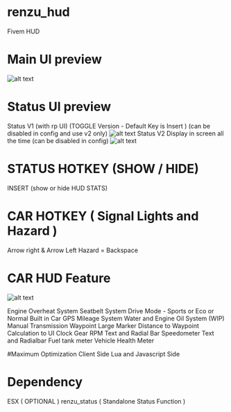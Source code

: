 # renzu_hud
Fivem HUD 
# Main UI preview
![alt text](https://i.imgur.com/1qX9xaP.png)
# Status UI preview
Status V1 (with rp UI) (TOGGLE Version - Default Key is Insert ) (can be disabled in config and use v2 only)
![alt text](https://i.imgur.com/0LRJb7w.png)
Status V2 Display in screen all the time (can be disabled in config)
![alt text](https://i.imgur.com/G1alCmX.png)

# STATUS HOTKEY (SHOW / HIDE)
INSERT (show or hide HUD STATS)
# CAR HOTKEY ( Signal Lights and Hazard )
Arrow right & Arrow Left
Hazard = Backspace

# CAR HUD Feature
![alt text](https://i.imgur.com/l4CVZiO.png)

Engine Overheat System
Seatbelt System
Drive Mode - Sports or Eco or Normal
Built in Car GPS
Mileage System
Water and Engine Oil System (WIP)
Manual Transmission
Waypoint Large Marker
Distance to Waypoint Calculation to UI
Clock
Gear
RPM Text and Radial Bar
Speedometer Text and Radialbar
Fuel tank meter
Vehicle Health Meter

#Maximum Optimization
Client Side Lua and Javascript Side

# Dependency
ESX ( OPTIONAL )
renzu_status ( Standalone Status Function )
